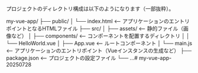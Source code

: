 プロジェクトのディレクトリ構成は以下のようになります（一部抜粋）。

my-vue-app/
├── public/
│   └── index.html  <-- アプリケーションのエントリポイントとなるHTMLファイル
├── src/
│   ├── assets/     <-- 静的ファイル（画像など）
│   ├── components/ <-- コンポーネントを配置するディレクトリ
│   │   └── HelloWorld.vue
│   ├── App.vue     <-- ルートコンポーネント
│   └── main.js     <-- アプリケーションのエントリポイント（Vueインスタンスの生成など）
├── package.json    <-- プロジェクトの設定ファイル
└── ...# my-vue-app-20250728
